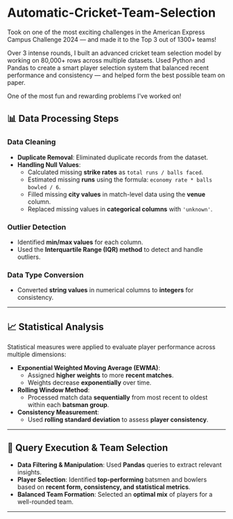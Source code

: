 # Automatic-Cricket-Team-Selection
Took on one of the most exciting challenges in the American Express Campus Challenge 2024 — and made it to the Top 3 out of 1300+ teams!

Over 3 intense rounds, I built an advanced cricket team selection model by working on 80,000+ rows across multiple datasets.
Used Python and Pandas to create a smart player selection system that balanced recent performance and consistency — and helped form the best possible team on paper.

One of the most fun and rewarding problems I’ve worked on!

## 📊 Data Processing Steps  

### **Data Cleaning**  
- **Duplicate Removal**: Eliminated duplicate records from the dataset.  
- **Handling Null Values**:  
  - Calculated missing **strike rates** as `total runs / balls faced`.  
  - Estimated missing **runs** using the formula: `economy rate * balls bowled / 6`.  
  - Filled missing **city values** in match-level data using the **venue** column.  
  - Replaced missing values in **categorical columns** with `'unknown'`.  

### **Outlier Detection**  
- Identified **min/max values** for each column.  
- Used the **Interquartile Range (IQR) method** to detect and handle outliers.  

### **Data Type Conversion**  
- Converted **string values** in numerical columns to **integers** for consistency.  

---

## 📈 Statistical Analysis  
Statistical measures were applied to evaluate player performance across multiple dimensions:  

- **Exponential Weighted Moving Average (EWMA)**:  
  - Assigned **higher weights** to more **recent matches**.  
  - Weights decrease **exponentially** over time.  
- **Rolling Window Method**:  
  - Processed match data **sequentially** from most recent to oldest within each **batsman group**.  
- **Consistency Measurement**:  
  - Used **rolling standard deviation** to assess **player consistency**.  

---

## 🎯 Query Execution & Team Selection  
- **Data Filtering & Manipulation**: Used **Pandas** queries to extract relevant insights.  
- **Player Selection**: Identified **top-performing** batsmen and bowlers based on **recent form, consistency, and statistical metrics**.  
- **Balanced Team Formation**: Selected an **optimal mix** of players for a well-rounded team.  

---
